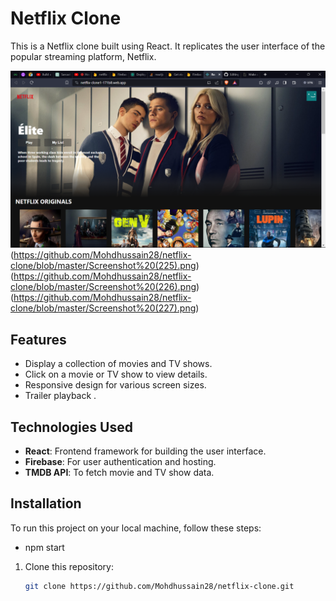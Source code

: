 # Netflix Clone

This is a Netflix clone built using React. It replicates the user interface of the popular streaming platform, Netflix.

![Netflix Clone Screenshot](https://github.com/Mohdhussain28/netflix-clone/blob/master/Screenshot%20(224).png)
(https://github.com/Mohdhussain28/netflix-clone/blob/master/Screenshot%20(225).png)
(https://github.com/Mohdhussain28/netflix-clone/blob/master/Screenshot%20(226).png)
(https://github.com/Mohdhussain28/netflix-clone/blob/master/Screenshot%20(227).png)

## Features

- Display a collection of movies and TV shows.
- Click on a movie or TV show to view details.
- Responsive design for various screen sizes.
- Trailer playback .

## Technologies Used

- **React**: Frontend framework for building the user interface.
- **Firebase**: For user authentication and hosting.
- **TMDB API**: To fetch movie and TV show data.

## Installation

To run this project on your local machine, follow these steps:
- npm start

1. Clone this repository:

   ```bash
   git clone https://github.com/Mohdhussain28/netflix-clone.git
